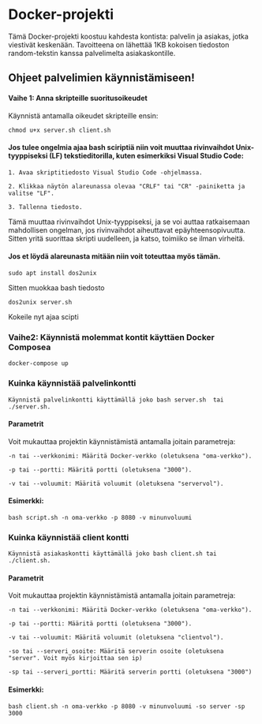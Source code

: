 # Docker-projekti

Tämä Docker-projekti koostuu kahdesta kontista: palvelin ja asiakas, jotka viestivät keskenään. 
Tavoitteena on lähettää 1KB kokoisen tiedoston random-tekstin kanssa palvelimelta asiakaskontille.


## Ohjeet palvelimien käynnistämiseen!

#### Vaihe 1: Anna skripteille suoritusoikeudet

Käynnistä antamalla oikeudet skripteille ensin:

    chmod u+x server.sh client.sh

#### Jos tulee ongelmia ajaa bash sciriptiä niin voit muuttaa rivinvaihdot Unix-tyyppiseksi (LF) tekstieditorilla, kuten esimerkiksi Visual Studio Code:

    1. Avaa skriptitiedosto Visual Studio Code -ohjelmassa.

    2. Klikkaa näytön alareunassa olevaa "CRLF" tai "CR" -painiketta ja valitse "LF".

    3. Tallenna tiedosto.

Tämä muuttaa rivinvaihdot Unix-tyyppiseksi, ja se voi auttaa ratkaisemaan mahdollisen ongelman, 
jos rivinvaihdot aiheuttavat epäyhteensopivuutta. 
Sitten yritä suorittaa skripti uudelleen, ja katso, toimiiko se ilman virheitä.

#### Jos et löydä alareunasta mitään niin voit toteuttaa myös tämän.

    sudo apt install dos2unix

Sitten muokkaa bash tiedosto

    dos2unix server.sh
    
Kokeile nyt ajaa scipti

### Vaihe2: Käynnistä molemmat kontit käyttäen Docker Composea
    
    docker-compose up
    
### Kuinka käynnistää palvelinkontti

    Käynnistä palvelinkontti käyttämällä joko bash server.sh  tai ./server.sh.

#### Parametrit

Voit mukauttaa projektin käynnistämistä antamalla joitain parametreja:

    -n tai --verkkonimi: Määritä Docker-verkko (oletuksena "oma-verkko").

    -p tai --portti: Määritä portti (oletuksena "3000").

    -v tai --voluumit: Määritä voluumit (oletuksena "servervol").

#### Esimerkki:

    bash script.sh -n oma-verkko -p 8080 -v minunvoluumi

### Kuinka käynnistää client kontti

    Käynnistä asiakaskontti käyttämällä joko bash client.sh tai ./client.sh.

#### Parametrit

Voit mukauttaa projektin käynnistämistä antamalla joitain parametreja:

    -n tai --verkkonimi: Määritä Docker-verkko (oletuksena "oma-verkko").

    -p tai --portti: Määritä portti (oletuksena "3000").

    -v tai --voluumit: Määritä voluumit (oletuksena "clientvol").

    -so tai --serveri_osoite: Määritä serverin osoite (oletuksena "server". Voit myös kirjoittaa sen ip)

    -sp tai --serveri_portti: Määritä serverin portti (oletuksena "3000")

#### Esimerkki:

    bash client.sh -n oma-verkko -p 8080 -v minunvoluumi -so server -sp 3000


